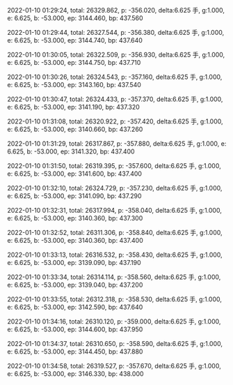 2022-01-10 01:29:24, total: 26329.862, p: -356.020, delta:6.625 手, g:1.000, e: 6.625, b: -53.000, ep: 3144.460, bp: 437.560

2022-01-10 01:29:44, total: 26327.544, p: -356.380, delta:6.625 手, g:1.000, e: 6.625, b: -53.000, ep: 3144.740, bp: 437.640

2022-01-10 01:30:05, total: 26322.509, p: -356.930, delta:6.625 手, g:1.000, e: 6.625, b: -53.000, ep: 3144.750, bp: 437.710

2022-01-10 01:30:26, total: 26324.543, p: -357.160, delta:6.625 手, g:1.000, e: 6.625, b: -53.000, ep: 3143.160, bp: 437.540

2022-01-10 01:30:47, total: 26324.433, p: -357.370, delta:6.625 手, g:1.000, e: 6.625, b: -53.000, ep: 3141.190, bp: 437.320

2022-01-10 01:31:08, total: 26320.922, p: -357.420, delta:6.625 手, g:1.000, e: 6.625, b: -53.000, ep: 3140.660, bp: 437.260

2022-01-10 01:31:29, total: 26317.867, p: -357.880, delta:6.625 手, g:1.000, e: 6.625, b: -53.000, ep: 3141.320, bp: 437.400

2022-01-10 01:31:50, total: 26319.395, p: -357.600, delta:6.625 手, g:1.000, e: 6.625, b: -53.000, ep: 3141.600, bp: 437.400

2022-01-10 01:32:10, total: 26324.729, p: -357.230, delta:6.625 手, g:1.000, e: 6.625, b: -53.000, ep: 3141.090, bp: 437.290

2022-01-10 01:32:31, total: 26317.994, p: -358.040, delta:6.625 手, g:1.000, e: 6.625, b: -53.000, ep: 3140.360, bp: 437.300

2022-01-10 01:32:52, total: 26311.306, p: -358.840, delta:6.625 手, g:1.000, e: 6.625, b: -53.000, ep: 3140.360, bp: 437.400

2022-01-10 01:33:13, total: 26316.532, p: -358.430, delta:6.625 手, g:1.000, e: 6.625, b: -53.000, ep: 3139.090, bp: 437.190

2022-01-10 01:33:34, total: 26314.114, p: -358.560, delta:6.625 手, g:1.000, e: 6.625, b: -53.000, ep: 3139.040, bp: 437.200

2022-01-10 01:33:55, total: 26312.318, p: -358.530, delta:6.625 手, g:1.000, e: 6.625, b: -53.000, ep: 3142.590, bp: 437.640

2022-01-10 01:34:16, total: 26310.120, p: -359.000, delta:6.625 手, g:1.000, e: 6.625, b: -53.000, ep: 3144.600, bp: 437.950

2022-01-10 01:34:37, total: 26310.650, p: -358.590, delta:6.625 手, g:1.000, e: 6.625, b: -53.000, ep: 3144.450, bp: 437.880

2022-01-10 01:34:58, total: 26319.527, p: -357.670, delta:6.625 手, g:1.000, e: 6.625, b: -53.000, ep: 3146.330, bp: 438.000